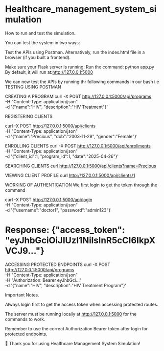 # Healthcare_management_system_simulation

How to run and test the simulation.

You can test the system in two ways:

Test the APIs using Postman.
Alternatively, run the index.html file in a browser (if you built a frontend).


Make sure your Flask server is running:
Run the command: python app.py
By default, it will run at:http://127.0.0.1:5000

We can now test the APIs by running thr following commands in our bash i.e TESTING USING POSTMAN

CREATING A PROGRAM
curl -X POST http://127.0.0.1:5000/api/programs \
-H "Content-Type: application/json" \
-d '{"name":"HIV", "description":"HIV Treatment"}'

REGISTERING CLIENTS

curl -X POST http://127.0.0.1:5000/api/clients \
-H "Content-Type: application/json" \
-d '{"name":"Precious", "dob":"2003-11-29", "gender":"Female"}'

ENROLLING CLIENTS
curl -X POST http://127.0.0.1:5000/api/enrollments \
-H "Content-Type: application/json" \
-d '{"client_id":1, "program_id":1, "date":"2025-04-26"}'

SEARCHING CLIENTS
curl http://127.0.0.1:5000/api/clients?name=Precious

VIEWING CLIENT PROFILE
curl http://127.0.0.1:5000/api/clients/1

WORKING OF AUTHENTICATION
We first login to get the token through the command

curl -X POST http://127.0.0.1:5000/api/login \
-H "Content-Type: application/json" \
-d '{"username":"doctor1", "password":"admin123"}'

# Response: {"access_token": "eyJhbGciOiJIUzI1NiIsInR5cCI6IkpXVCJ9..."}

ACCESSING PROTECTED ENDPOINTS
curl -X POST http://127.0.0.1:5000/api/programs \
-H "Content-Type: application/json" \
-H "Authorization: Bearer eyJhbGci..." \
-d '{"name":"HIV", "description":"HIV Treatment Program"}'



Important Notes.


Always login first to get the access token when accessing protected routes.

The server must be running locally at http://127.0.0.1:5000 for the commands to work.

Remember to use the correct Authorization Bearer token after login for protected endpoints.

🙏 Thank you for using Healthcare Management System Simulation!
